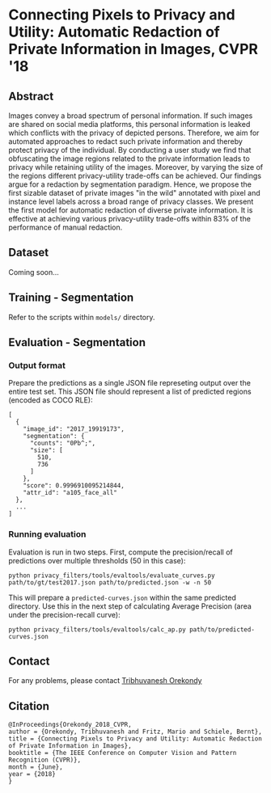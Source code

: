 # Connecting Pixels to Privacy and Utility: Automatic Redaction of Private Information in Images, CVPR '18

## Abstract
Images convey a broad spectrum of personal information. If such images are shared on social media platforms, this personal information is leaked which conflicts with the privacy of depicted persons. Therefore, we aim for automated approaches to redact such private information and thereby protect privacy of the individual. By conducting a user study we find that obfuscating the image regions related to the private information leads to privacy while retaining utility of the images. Moreover, by varying the size of the regions different privacy-utility trade-offs can be achieved. Our findings argue for a redaction by segmentation paradigm. Hence, we propose the first sizable dataset of private images "in the wild" annotated with pixel and instance level labels across a broad range of privacy classes. We present the first model for automatic redaction of diverse private information. It is effective at achieving various privacy-utility trade-offs within 83% of the performance of manual redaction.

## Dataset
Coming soon...

## Training - Segmentation
Refer to the scripts within `models/` directory.

## Evaluation - Segmentation

### Output format
Prepare the predictions as a single JSON file represeting output over the entire test set.
This JSON file should represent a list of predicted regions (encoded as COCO RLE):
```
[
  {
    "image_id": "2017_19919173",
    "segmentation": {
      "counts": "0Pb^;",
      "size": [
        510,
        736
      ]
    },
    "score": 0.9996910095214844,
    "attr_id": "a105_face_all"
  },
  ...
]
```

### Running evaluation
Evaluation is run in two steps.
First, compute the precision/recall of predictions over multiple thresholds (50 in this case):
```
python privacy_filters/tools/evaltools/evaluate_curves.py path/to/gt/test2017.json path/to/predicted.json -w -n 50
```
This will prepare a `predicted-curves.json` within the same predicted directory.
Use this in the next step of calculating Average Precision (area under the precision-recall curve):
```
python privacy_filters/tools/evaltools/calc_ap.py path/to/predicted-curves.json
```

## Contact
For any problems, please contact [Tribhuvanesh Orekondy](https://www.mpi-inf.mpg.de/departments/computer-vision-and-multimodal-computing/people/tribhuvanesh-orekondy/)

## Citation
```
@InProceedings{Orekondy_2018_CVPR,
author = {Orekondy, Tribhuvanesh and Fritz, Mario and Schiele, Bernt},
title = {Connecting Pixels to Privacy and Utility: Automatic Redaction of Private Information in Images},
booktitle = {The IEEE Conference on Computer Vision and Pattern Recognition (CVPR)},
month = {June},
year = {2018}
}
```
